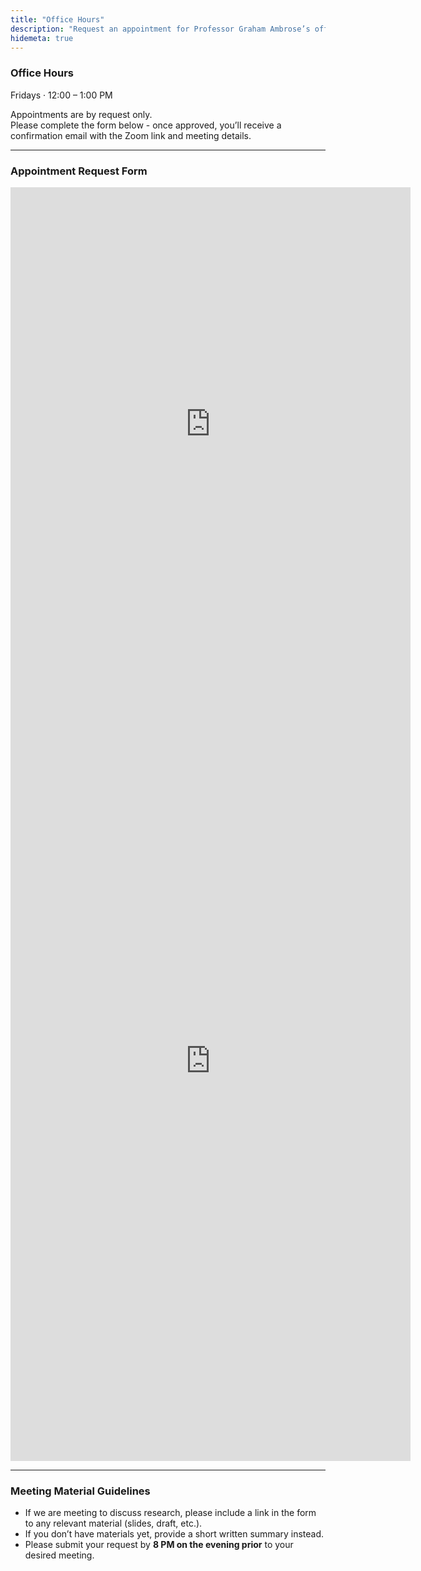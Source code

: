 ```yaml
---
title: "Office Hours"
description: "Request an appointment for Professor Graham Ambrose’s office hours."
hidemeta: true
---
```


### Office Hours  
Fridays · 12:00 – 1:00 PM  

Appointments are by request only.  
Please complete the form below - once approved, you’ll receive a confirmation email with the Zoom link and meeting details.

---

### Appointment Request Form

<iframe 
src="https://docs.google.com/forms/d/e/1FAIpQLSdaVJkUcpsPqpqTd_a39DY8tU0mu4-faybcA5eVgbfqsYa65w/viewform?embedded=true" width="640" 
height="757" 
frameborder="0" 
marginheight="0" 
marginwidth="0">Loading…</iframe>

<iframe 
src="https://docs.google.com/forms/d/e/1FAIpQLSdR0VCb-xaM-Jw9MDbX-diQYKFbo3HWMh8vdOi9DRN7bHj_sA/viewform?embedded=true" 
width="640" 
height="1281" 
frameborder="0" 
marginheight="0" 
marginwidth="0">Loading…</iframe>

---

### Meeting Material Guidelines

+ If we are meeting to discuss research, please include a link in the form to any relevant material (slides, draft, etc.).  
+ If you don’t have materials yet, provide a short written summary instead.  
+ Please submit your request by **8 PM on the evening prior** to your desired meeting.

